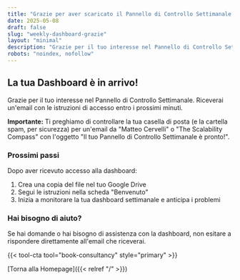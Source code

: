 ```yaml
---
title: "Grazie per aver scaricato il Pannello di Controllo Settimanale!"
date: 2025-05-08
draft: false
slug: "weekly-dashboard-grazie"
layout: "minimal"
description: "Grazie per il tuo interesse nel Pannello di Controllo Settimanale."
robots: "noindex, nofollow"
---
```


## La tua Dashboard è in arrivo!

Grazie per il tuo interesse nel Pannello di Controllo Settimanale. Riceverai un'email con le istruzioni di accesso entro i prossimi minuti.

**Importante:** Ti preghiamo di controllare la tua casella di posta (e la cartella spam, per sicurezza) per un'email da "Matteo Cervelli" o "The Scalability Compass" con l'oggetto "Il tuo Pannello di Controllo Settimanale è pronto!".

### Prossimi passi

Dopo aver ricevuto accesso alla dashboard:

1. Crea una copia del file nel tuo Google Drive
2. Segui le istruzioni nella scheda "Benvenuto"
3. Inizia a monitorare la tua dashboard settimanale e anticipa i problemi

### Hai bisogno di aiuto?

Se hai domande o hai bisogno di assistenza con la dashboard, non esitare a rispondere direttamente all'email che riceverai.

{{< tool-cta tool="book-consultancy" style="primary" >}}

[Torna alla Homepage]({{< relref "/" >}})
